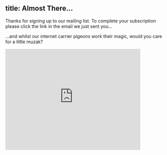 title: Almost There...
---

Thanks for signing up to our mailing list.  To complete your subscription please click the link in the email we just sent you...

...and whilst our internet carrier pigeons work their magic, would you care for a little muzak?

<iframe width="420" height="315" src="http://www.youtube-nocookie.com/embed/Nf8FCLT8S6A?rel=0" frameborder="0" allowfullscreen></iframe>


